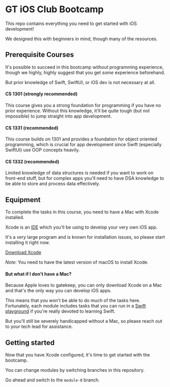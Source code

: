# GT iOS Club Bootcamp

This repo contains everything you need to get started with iOS development!

We designed this with beginners in mind, though many of the resources.

## Prerequisite Courses

It's possible to succeed in this bootcamp without programming experience,
though we highly, highly suggest that you get *some* experience beforehand.

But prior knowledge of Swift, SwiftUI, or iOS dev is not necessary at all.

#### CS 1301 (strongly recommended)

This course gives you a strong foundation for programming if you have no prior
experience. Without this knowledge, it'll be quite tough (but not impossible)
to jump straight into app development.

#### CS 1331 (recommended)

This course builds on 1301 and provides a foundation for object oriented
programming, which is crucial for app development since Swift
(especially SwiftUI) use OOP concepts heavily.

#### CS 1332 (recommended)

Limited knowledge of data structures is needed if you want to work on front-end
stuff, but for complex apps you'll need to have DSA knowledge to be able to
store and process data effectively.

## Equipment

To complete the tasks in this course, you need to have a Mac with Xcode
installed.

Xcode is an [IDE](https://www.codecademy.com/article/what-is-an-ide) which
you'll be using to develop your very own iOS app.

It's a *very* large program and is known for installation issues, so please
start installing it right now.

[Download Xcode](https://apps.apple.com/us/app/xcode/id497799835?mt=12)

_Note_: You need to have the latest version of macOS to install Xcode.

#### But what if I don't have a Mac?

Because Apple loves to gatekeep, you can only download Xcode on a Mac and
that's the only way you can develop iOS apps.

This means that you won't be able to do much of the tasks here. Fortunately,
each module includes tasks that you can run in a
[Swift playground](https://swiftfiddle.com/)
if you're really devoted to learning Swift.

But you'll still be severely handicapped without a Mac, so please reach out
to your tech lead for assistance.

## Getting started

Now that you have Xcode configured, it's time to get started with the bootcamp.

You can change modules by switching branches in this repository.

Go ahead and switch to the `module-0` branch.
